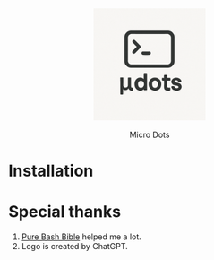 <div align="center">
    <img width="200" src="images/logo.png" alt="Micro Dots Logo">
</div>
<p align="center">Micro Dots</p>

# Installation

# Special thanks
1. [Pure Bash Bible](https://github.com/dylanaraps/pure-bash-bible) helped me a lot.
2. Logo is created by ChatGPT.
